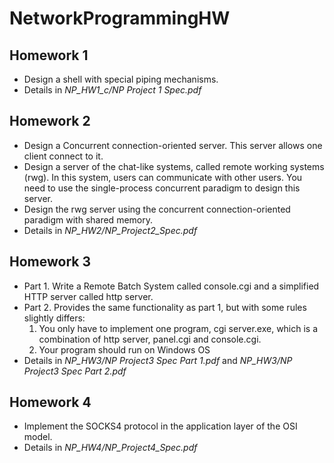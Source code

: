 # NetworkProgrammingHW
## Homework 1
* Design a shell with special piping mechanisms.
* Details in *NP_HW1_c/NP Project 1 Spec.pdf*
## Homework 2
* Design a Concurrent connection-oriented server. This server allows one client connect to it.
* Design a server of the chat-like systems, called remote working systems (rwg). In this system, users can communicate
with other users. You need to use the single-process concurrent paradigm to design this server.
* Design the rwg server using the concurrent connection-oriented paradigm with shared memory.
* Details in *NP_HW2/NP_Project2_Spec.pdf*
## Homework 3
* Part 1. Write a Remote Batch System called console.cgi and a simplified HTTP server
called http server.
* Part 2. Provides the same functionality as part 1, but with some rules slightly
differs:
    1. You only have to implement one program, cgi server.exe, which is a combination of http server,
    panel.cgi and console.cgi.
    2. Your program should run on Windows OS
* Details in *NP_HW3/NP Project3 Spec Part 1.pdf* and *NP_HW3/NP Project3 Spec Part 2.pdf*
## Homework 4
* Implement the SOCKS4 protocol in the application layer of the OSI model.
* Details in *NP_HW4/NP_Project4_Spec.pdf*